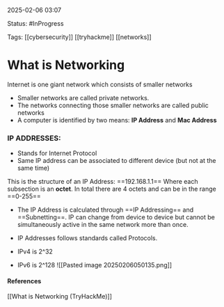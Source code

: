 
2025-02-06 03:07

Status: #InProgress 

Tags: [[cybersecurity]] [[tryhackme]] [[networks]] 

# What is Networking

Internet is one giant network which consists of smaller networks
- Smaller networks are called private networks. 
- The networks connecting those smaller networks are called public networks
- A computer is identified by two means: **IP Address** and **Mac Address**
### IP ADDRESSES:
- Stands for Internet Protocol
- Same IP address can be associated to different device (but not at the same time)

This is the structure of an IP Address:
==192.168.1.1==
Where each subsection is an **octet**. In total there are 4 octets and can be in the range ==0-255==

- The IP Address is calculated through ==IP Addressing== and ==Subnetting==. IP can change from device to device but cannot be simultaneously active in the same network more than once.

- IP Addresses follows standards called Protocols.

- IPv4 is 2^32
- IPv6 is 2^128
![[Pasted image 20250206050135.png]]







#### References
[[What is Networking (TryHackMe)]]